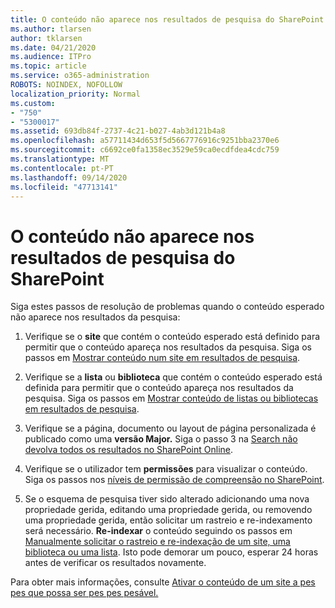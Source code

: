 ```yaml
---
title: O conteúdo não aparece nos resultados de pesquisa do SharePoint
ms.author: tlarsen
author: tklarsen
ms.date: 04/21/2020
ms.audience: ITPro
ms.topic: article
ms.service: o365-administration
ROBOTS: NOINDEX, NOFOLLOW
localization_priority: Normal
ms.custom:
- "750"
- "5300017"
ms.assetid: 693db84f-2737-4c21-b027-4ab3d121b4a8
ms.openlocfilehash: a57711434d653f5d5667776916c9251bba2370e6
ms.sourcegitcommit: c6692ce0fa1358ec3529e59ca0ecdfdea4cdc759
ms.translationtype: MT
ms.contentlocale: pt-PT
ms.lasthandoff: 09/14/2020
ms.locfileid: "47713141"
---
```

# <a name="content-doesnt-appear-in-sharepoint-search-results"></a>O conteúdo não aparece nos resultados de pesquisa do SharePoint

Siga estes passos de resolução de problemas quando o conteúdo esperado não aparece nos resultados da pesquisa:
  
1. Verifique se o **site** que contém o conteúdo esperado está definido para permitir que o conteúdo apareça nos resultados da pesquisa. Siga os passos em [Mostrar conteúdo num site em resultados de pesquisa](https://docs.microsoft.com/sharepoint/make-site-content-searchable#show-content-on-a-site-in-search-results).

2. Verifique se a **lista** ou **biblioteca** que contém o conteúdo esperado está definida para permitir que o conteúdo apareça nos resultados da pesquisa. Siga os passos em [Mostrar conteúdo de listas ou bibliotecas em resultados de pesquisa](https://docs.microsoft.com/sharepoint/make-site-content-searchable#show-content-from-lists-or-libraries-in-search-results).

3. Verifique se a página, documento ou layout de página personalizada é publicado como uma **versão Major.** Siga o passo 3 na [Search não devolva todos os resultados no SharePoint Online](https://go.microsoft.com/fwlink/?linkid=874525).

4. Verifique se o utilizador tem **permissões** para visualizar o conteúdo. Siga os passos nos [níveis de permissão de compreensão no SharePoint](https://docs.microsoft.com/sharepoint/understanding-permission-levels).
    
5. Se o esquema de pesquisa tiver sido alterado adicionando uma nova propriedade gerida, editando uma propriedade gerida, ou removendo uma propriedade gerida, então solicitar um rastreio e re-indexamento será necessário. **Re-indexar** o conteúdo seguindo os passos em [Manualmente solicitar o rastreio e re-indexação de um site, uma biblioteca ou uma lista](https://docs.microsoft.com/sharepoint/crawl-site-content). Isto pode demorar um pouco, esperar 24 horas antes de verificar os resultados novamente.

Para obter mais informações, consulte [Ativar o conteúdo de um site a pes pes que possa ser pes pes pesável.](https://docs.microsoft.com/sharepoint/make-site-content-searchable) 
  
